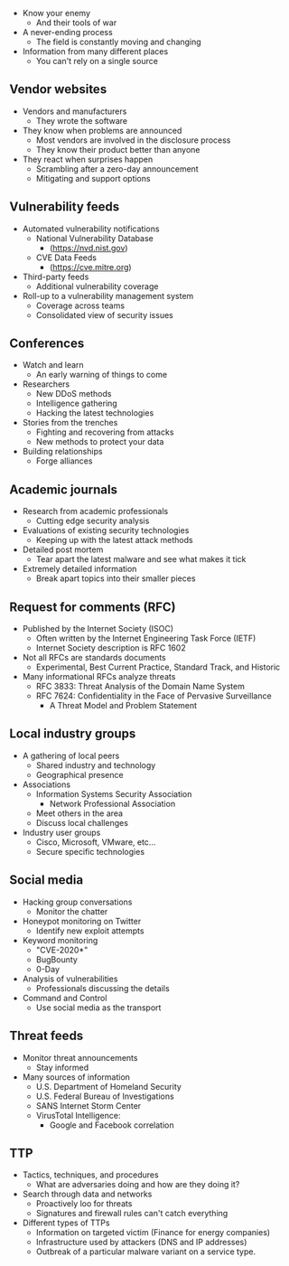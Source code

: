 - Know your enemy
	- And their tools of war 
- A never-ending process
	- The field is constantly moving and changing
- Information from many different places
	- You can't rely on a single source

## Vendor websites
- Vendors and manufacturers
	- They wrote the software
- They know when problems are announced
	- Most vendors are involved in the disclosure process
	- They know their product better than anyone
- They react when surprises happen
	- Scrambling after a zero-day announcement
	- Mitigating and support options

## Vulnerability feeds
- Automated vulnerability notifications
	- National Vulnerability Database
		- (https://nvd.nist.gov)
	- CVE Data Feeds
		- (https://cve.mitre.org)
- Third-party feeds
	- Additional vulnerability coverage
- Roll-up to a vulnerability management system
	- Coverage across teams
	- Consolidated view of security issues

## Conferences
- Watch and learn
	- An early warning of things to come
- Researchers
	- New DDoS methods
	- Intelligence gathering
	- Hacking the latest technologies
- Stories from the trenches
	- Fighting and recovering from attacks
	- New methods to protect your data
- Building relationships
	- Forge alliances

## Academic journals
- Research from academic professionals
	- Cutting edge security analysis
- Evaluations of existing security technologies
	- Keeping up with the latest attack methods
- Detailed post mortem
	- Tear apart the latest malware and see what makes it tick
- Extremely detailed information
	- Break apart topics into their smaller pieces

## Request for comments (RFC)
- Published by the Internet Society (ISOC)
	- Often written by the Internet Engineering Task Force (IETF)
	- Internet Society description is RFC 1602
- Not all RFCs are standards documents
	- Experimental, Best Current Practice, Standard Track, and Historic
- Many informational RFCs analyze threats
	- RFC 3833:  Threat Analysis of the Domain Name System
	- RFC 7624:  Confidentiality in the Face of Pervasive Surveillance
		- A Threat Model and Problem Statement

## Local industry groups
- A gathering of local peers
	- Shared industry and technology
	- Geographical presence
- Associations
	- Information Systems Security Association
		- Network Professional Association
	- Meet others in the area
	- Discuss local challenges
- Industry user groups
	- Cisco, Microsoft, VMware, etc...
	- Secure specific technologies

## Social media
- Hacking group conversations
	- Monitor the chatter
- Honeypot monitoring on Twitter
	- Identify new exploit attempts
- Keyword monitoring
	- "CVE-2020*"
	- BugBounty
	- 0-Day
- Analysis of vulnerabilities
	- Professionals discussing the details
- Command and Control
	- Use social media as the transport

## Threat feeds
- Monitor threat announcements
	- Stay informed
- Many sources of information
	- U.S. Department of Homeland Security
	- U.S. Federal Bureau of Investigations
	- SANS Internet Storm Center
	- VirusTotal Intelligence:
		- Google and Facebook correlation

## TTP
- Tactics, techniques, and procedures
	- What are adversaries doing and how are they doing it?
- Search through data and networks
	- Proactively loo for threats
	- Signatures and firewall rules can't catch everything
- Different types of TTPs
	- Information on targeted victim (Finance for energy companies)
	- Infrastructure used by attackers (DNS and IP addresses)
	- Outbreak of a particular malware variant on a service type.

